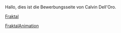 Hallo, dies ist die Bewerbungsseite von Calvin Dell'Oro.

[Fraktal](Code/Fraktal/start.html)

[FraktalAnimation](Code/FraktalAnimation/start.html)
